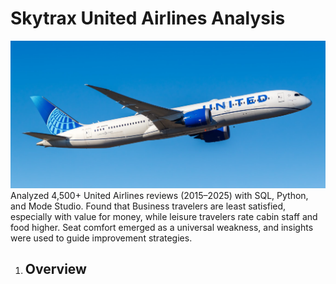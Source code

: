 # Skytrax United Airlines Analysis
![](image.png)
Analyzed 4,500+ United Airlines reviews (2015–2025) with SQL, Python, and Mode Studio. Found that Business travelers are least satisfied, especially with value for money, while leisure travelers rate cabin staff and food higher. Seat comfort emerged as a universal weakness, and insights were used to guide improvement strategies.

1. ## Overview